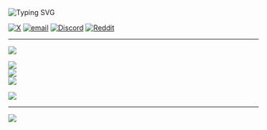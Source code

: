 <img src="https://readme-typing-svg.herokuapp.com?font=Fira+Code&weight=600&size=30&duration=4000&pause=1000&color=F79256&width=435&lines=Hey+there!+I'm+Preetham+N+A;Welcome+to+my+Tech+Space" alt="Typing SVG" />

[![X](https://img.shields.io/badge/X-black.svg?logo=X&logoColor=white)](https://x.com/hopperzuzer) [![email](https://img.shields.io/badge/Email-D14836?logo=gmail&logoColor=white)](mailto:preethamna19@gmail.com) [![Discord](https://img.shields.io/badge/Discord-5865F2?logo=discord&logoColor=white)](https://discordapp.com/users/747686006089842709) [![Reddit](https://img.shields.io/badge/Reddit-FF4500?logo=reddit&logoColor=white)](https://www.reddit.com/user/FirstnameLast-name/)


---
[![](https://visitcount.itsvg.in/api?id=hopperzuzer&icon=3&color=6)](https://visitcount.itsvg.in)


![](https://github-readme-stats.vercel.app/api?username=hopperzuzer&theme=discord_old_blurple&hide_border=false&include_all_commits=false&count_private=false)<br/>
![](https://nirzak-streak-stats.vercel.app/?user=hopperzuzer&theme=discord_old_blurple&hide_border=false)<br/>
![](https://github-readme-stats.vercel.app/api/top-langs/?username=hopperzuzer&theme=discord_old_blurple&hide_border=false&include_all_commits=false&count_private=false&layout=compact)


![](https://github-contributor-stats.vercel.app/api?username=hopperzuzer&limit=5&theme=discord_old_blurple&combine_all_yearly_contributions=true)

---
[![](https://visitcount.itsvg.in/api?id=hopperzuzer&icon=3&color=6)](https://visitcount.itsvg.in)
